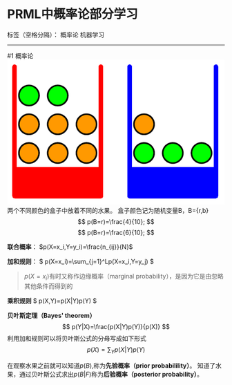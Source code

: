 ﻿# PRML中概率论部分学习

标签（空格分隔）： 概率论 机器学习

---

#1 概率论
![此处输入图片的描述][1]
两个不同颜色的盒子中放着不同的水果。
盒子颜色记为随机变量B，B={r,b}
$$ p(B=r)=\frac{4}{10}; $$
$$ p(B=r)=\frac{6}{10}; $$


  [1]: https://raw.githubusercontent.com/taogg123/learning/74b7f2a1a3f8eb3ba00f329dacf353cd31fecf9a/picture/box.png

**联合概率**：
$p(X=x_i,Y=y_i)=\frac{n_{ij}}{N}$

**加和规则**：
$ p(X=x_i)=\sum_{j=1}^Lp(X=x_i,Y=y_j) $
>$p(X=x_i)$有时又称作边缘概率（marginal probability），是因为它是由忽略其他条件而得到的

**乘积规则**
$ p(X,Y)=p(X|Y)p(Y) $

**贝叶斯定理（Bayes' theorem）**
$$ p(Y|X)=\frac{p(X|Y)p(Y)}{p(X)} $$
利用加和规则可以将贝叶斯公式的分母写成如下形式
$$ p(X)=\sum_Yp(X|Y)p(Y) $$

在观察水果之前就可以知道$p(B)$,称为**先验概率（prior probabilility）**。
知道了水果，通过贝叶斯公式求出$p(B|F)$称为**后验概率（posterior probability）**。



  
  